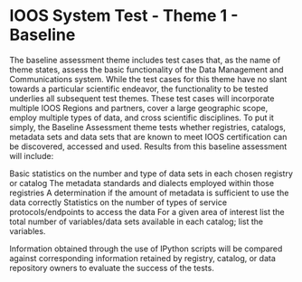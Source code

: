IOOS System Test - Theme 1 - Baseline 
==============

The baseline assessment theme includes test cases that, as the name of theme states, assess the basic functionality of the Data Management and Communications system. While the test cases for this theme have no slant towards a particular scientific endeavor, the functionality to be tested underlies all subsequent test themes. These test cases will incorporate multiple IOOS Regions and partners, cover a large geographic scope, employ multiple types of data, and cross scientific disciplines. To put it simply, the Baseline Assessment theme tests whether registries, catalogs, metadata sets and data sets that are known to meet IOOS certification can be discovered, accessed and used. Results from this baseline assessment will include:


Basic statistics on the number and type of data sets in each chosen registry or catalog
The metadata standards and dialects employed within those registries
A determination if the amount of metadata is sufficient to use the data correctly
Statistics on the number of types of service protocols/endpoints to access the data
For a given area of interest list the total number of variables/data sets available in each catalog; list the variables.


Information obtained through the use of IPython scripts will be compared against corresponding information retained by registry, catalog, or data repository owners to evaluate the success of the tests.
